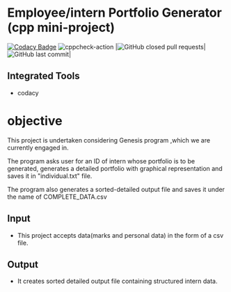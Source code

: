 # Employee/intern Portfolio Generator (cpp mini-project)
[![Codacy Badge](https://app.codacy.com/project/badge/Grade/6436539876384c909ca900280cb509c2)](https://www.codacy.com/gh/99002641/Mini-Project/dashboard?utm_source=github.com&amp;utm_medium=referral&amp;utm_content=99002641/Mini-Project&amp;utm_campaign=Badge_Grade)
![cppcheck-action](https://github.com/99002641/Mini-Project/workflows/cppcheck-action/badge.svg?branch=master)
|![GitHub closed pull requests](https://img.shields.io/github/issues-pr-closed-raw/99002641/Old_MiniProject)|![GitHub last commit](https://img.shields.io/github/last-commit/99002641/Old_MiniProject)|
## Integrated Tools 
*   codacy

# objective
 This project is undertaken considering Genesis program ,which we are currently engaged in. 
 
 The program asks user for an ID of intern whose portfolio is to be generated,
 generates a detailed portfolio with graphical representation and saves it in "individual.txt" file.
 
 The program also generates a sorted-detailed output file and saves it under the name of COMPLETE_DATA.csv
 
 
 ## Input
 *  This project accepts data(marks and personal data) in the form of a csv file.
 
 ## Output
 * It creates sorted detailed output file containing structured intern data.
